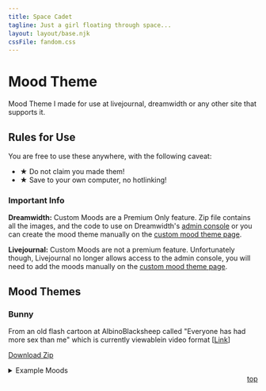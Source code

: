 ```yaml
---
title: Space Cadet
tagline: Just a girl floating through space...
layout: layout/base.njk
cssFile: fandom.css
---
```


<h1>Mood Theme</h1>
<p>Mood Theme I made for use at livejournal, dreamwidth or any other site that supports it.</p>

<h2>Rules for Use</h2>
<p>You are free to use these anywhere, with the following caveat:</p>
<ul>
  <li><strong>&#9733;</strong> Do not claim you made them!</li>
  <li><strong>&#9733;</strong> Save to your own computer, no hotlinking! </li>
</ul>

<h3>Important Info</h3>
<p><strong>Dreamwidth:</strong> Custom Moods are a Premium Only feature. Zip file contains all the images, and the code to use on Dreamwidth's <a href="https://www.dreamwidth.org/admin/console/">admin console</a> or you can create the mood theme manually on the <a href="https://www.dreamwidth.org/manage/moodthemes">custom mood theme page</a>.</p>
<p><strong>Livejournal:</strong> Custom Moods are not a premium feature. Unfortunately though, Livejournal no longer allows access to the admin console, you will need to add the moods manually on the <a href="https://www.livejournal.com/manage/moodthemes.bml">custom mood theme page</a>.</p>

<h2 id="directory">Mood Themes</h2>


<div class="textbox">
  <h3>Bunny</h3>
  <p>From an old flash cartoon at AlbinoBlacksheep called "Everyone has had more sex than me" which is currently viewablein video format [<a href="http://www.albinoblacksheep.com/flash/bunny.php">Link</a>]</p>

  <p><a href="https://files.catbox.moe/cu35bs.zip">Download Zip</a></p>
  <details> 
    <summary>Example Moods</summary>
    <img src="images/moodtheme/bunnymood.png" width="90%">
  </details>
 
  <div align="right"><a href="#directory">top <i class="arrow up"></i></a></div>
  </div>
